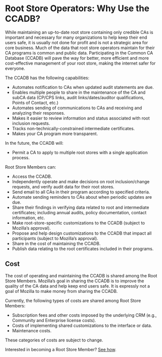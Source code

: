 # Root Store Operators: Why Use the CCADB? #

While maintaining an up-to-date root store containing only credible CAs is
important and necessary for many organizations to help keep their end users
safe, it is usually not done for profit and is not a strategic area for core
business. Much of the data that root store operators maintain for their CA
programs is common and public data. Participating in the Common CA Database
(CCADB) will pave the way for better, more efficient and more cost-effective
management of your root store, making the internet safer for everyone.

The CCADB has the following capabilities:

* Automates notification to CAs when updated audit statements are due.
* Enables multiple people to share in the maintenance of the CA and subCA data
  (CP/CPS links, audit links/dates/auditor qualifications, Points of Contact,
  etc.)
* Automates sending of communications to CAs and receiving and analyzing their
  responses.
* Makes it easier to review information and status associated with root
  inclusion requests.
* Tracks non-technically-constrained intermediate certificates.
* Makes your CA program more transparent.

In the future, the CCADB will:

* Permit a CA to apply to multiple root stores with a single application
  process.

Root Store Members can:

* Access the CCADB.
* Independently operate and make decisions on root inclusion/change requests,
  and verify audit data for their root stores.
* Send email to all CAs in their program according to specified criteria.
* Automate sending reminders to CAs about when periodic updates are due.
* Share their findings in verifying data related to root and intermediate
  certificates; including annual audits, policy documentation, contact
  information, etc.
* Make root-store-specific customizations to the CCADB (subject to Mozilla’s
  approval).
* Propose and help design customizations to the CCADB that impact all
  participants (subject to Mozilla’s approval).
* Share in the cost of maintaining the CCADB.
* Publish data relating to the root certificates included in their programs.

## Cost ##

The cost of operating and maintaining the CCADB is shared among
the Root Store Members. Mozilla’s goal in sharing the CCADB is to
improve the quality of the CA data and help keep end users safe. It is
expressly not a goal of Mozilla to make money from sharing the CCADB.

Currently, the following types of costs are shared among Root Store Members:

* Subscription fees and other costs imposed by the underlying CRM (e.g.,
  Community and Enterprise license costs).
* Costs of implementing shared customizations to the interface or data.
* Maintenance costs.

These categories of costs are subject to change.

Interested in becoming a Root Store Member? [See how](how).

